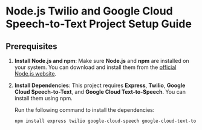 # Node.js Twilio and Google Cloud Speech-to-Text Project Setup Guide

## Prerequisites

1. **Install Node.js and npm**:
   Make sure **Node.js** and **npm** are installed on your system. You can download and install them from the [official Node.js website](https://nodejs.org/).

2. **Install Dependencies**:
   This project requires **Express**, **Twilio**, **Google Cloud Speech-to-Text**, and **Google Cloud Text-to-Speech**. You can install them using npm.

   Run the following command to install the dependencies:

   ```bash
   npm install express twilio google-cloud-speech google-cloud-text-to-speech body-parser
